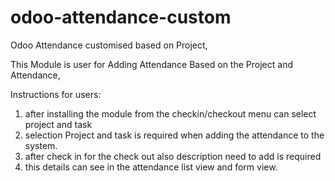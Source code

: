# odoo-attendance-custom
Odoo Attendance customised based on Project,

This Module is user for Adding Attendance Based on the Project and Attendance,

Instructions for users:
1. after installing the module from the checkin/checkout menu can select project and task
2. selection Project and task is required when adding the attendance to the system.
3. after check in for the check out also description need to add is required
4. this details can see in the attendance list view and form view.

